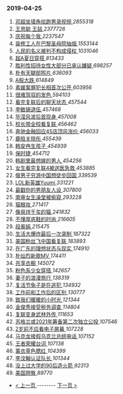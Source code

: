 ### 2019-04-25 
1. [ 邓超坐墙角给跑男录视频 ](https://s.weibo.com/weibo?q=%23%E9%82%93%E8%B6%85%E5%9D%90%E5%A2%99%E8%A7%92%E7%BB%99%E8%B7%91%E7%94%B7%E5%BD%95%E8%A7%86%E9%A2%91%23&Refer=top) *2855318*
1. [ 王思聪 王喆 ](https://s.weibo.com/weibo?q=%E7%8E%8B%E6%80%9D%E8%81%AA%20%E7%8E%8B%E5%96%86&Refer=top) *2377726*
1. [ 庆祝每个我 ](https://s.weibo.com/weibo?q=%23%E5%BA%86%E7%A5%9D%E6%AF%8F%E4%B8%AA%E6%88%91%23&Refer=top) *2237547*
1. [ 装修工人在巴黎圣母院抽烟 ](https://s.weibo.com/weibo?q=%23%E8%A3%85%E4%BF%AE%E5%B7%A5%E4%BA%BA%E5%9C%A8%E5%B7%B4%E9%BB%8E%E5%9C%A3%E6%AF%8D%E9%99%A2%E6%8A%BD%E7%83%9F%23&Refer=top) *1553144*
1. [ 人民的名义被判不构成侵权 ](https://s.weibo.com/weibo?q=%23%E4%BA%BA%E6%B0%91%E7%9A%84%E5%90%8D%E4%B9%89%E8%A2%AB%E5%88%A4%E4%B8%8D%E6%9E%84%E6%88%90%E4%BE%B5%E6%9D%83%23&Refer=top) *1031046*
1. [ 超A夏日穿搭 ](https://s.weibo.com/weibo?q=%23%E8%B6%85A%E5%A4%8F%E6%97%A5%E7%A9%BF%E6%90%AD%23&Refer=top) *813433*
1. [ 胜利性招待女性大部分已承认嫌疑 ](https://s.weibo.com/weibo?q=%23%E8%83%9C%E5%88%A9%E6%80%A7%E6%8B%9B%E5%BE%85%E5%A5%B3%E6%80%A7%E5%A4%A7%E9%83%A8%E5%88%86%E5%B7%B2%E6%89%BF%E8%AE%A4%E5%AB%8C%E7%96%91%23&Refer=top) *698257*
1. [ 朴有天腿部照片 ](https://s.weibo.com/weibo?q=%23%E6%9C%B4%E6%9C%89%E5%A4%A9%E8%85%BF%E9%83%A8%E7%85%A7%E7%89%87%23&Refer=top) *636093*
1. [ A股大跌 ](https://s.weibo.com/weibo?q=%23A%E8%82%A1%E5%A4%A7%E8%B7%8C%23&Refer=top) *614849*
1. [ 素媛案罪犯长相首次公开 ](https://s.weibo.com/weibo?q=%23%E7%B4%A0%E5%AA%9B%E6%A1%88%E7%BD%AA%E7%8A%AF%E9%95%BF%E7%9B%B8%E9%A6%96%E6%AC%A1%E5%85%AC%E5%BC%80%23&Refer=top) *603956*
1. [ 很难驾驭的发色 ](https://s.weibo.com/weibo?q=%23%E5%BE%88%E9%9A%BE%E9%A9%BE%E9%A9%AD%E7%9A%84%E5%8F%91%E8%89%B2%23&Refer=top) *594103*
1. [ 看完复联后的聊天状态 ](https://s.weibo.com/weibo?q=%23%E7%9C%8B%E5%AE%8C%E5%A4%8D%E8%81%94%E5%90%8E%E7%9A%84%E8%81%8A%E5%A4%A9%E7%8A%B6%E6%80%81%23&Refer=top) *457544*
1. [ 李敏镐退伍 ](https://s.weibo.com/weibo?q=%23%E6%9D%8E%E6%95%8F%E9%95%90%E9%80%80%E4%BC%8D%23&Refer=top) *457468*
1. [ 毕滢风波后首现身 ](https://s.weibo.com/weibo?q=%23%E6%AF%95%E6%BB%A2%E9%A3%8E%E6%B3%A2%E5%90%8E%E9%A6%96%E7%8E%B0%E8%BA%AB%23&Refer=top) *457008*
1. [ 校长带全校看复联 ](https://s.weibo.com/weibo?q=%23%E6%A0%A1%E9%95%BF%E5%B8%A6%E5%85%A8%E6%A0%A1%E7%9C%8B%E5%A4%8D%E8%81%94%23&Refer=top) *456462*
1. [ 奔驰金融回应4S店顶风涨价 ](https://s.weibo.com/weibo?q=%23%E5%A5%94%E9%A9%B0%E9%87%91%E8%9E%8D%E5%9B%9E%E5%BA%944S%E5%BA%97%E9%A1%B6%E9%A3%8E%E6%B6%A8%E4%BB%B7%23&Refer=top) *456033*
1. [ 鹿晗关晓彤 ](https://s.weibo.com/weibo?q=%23%E9%B9%BF%E6%99%97%E5%85%B3%E6%99%93%E5%BD%A4%23&Refer=top) *455439*
1. [ 韩安冉生孩子 ](https://s.weibo.com/weibo?q=%23%E9%9F%A9%E5%AE%89%E5%86%89%E7%94%9F%E5%AD%A9%E5%AD%90%23&Refer=top) *454939*
1. [ 保时捷 ](https://s.weibo.com/weibo?q=%E4%BF%9D%E6%97%B6%E6%8D%B7&Refer=top) *454712*
1. [ 韩剧里最想嫁的男人 ](https://s.weibo.com/weibo?q=%23%E9%9F%A9%E5%89%A7%E9%87%8C%E6%9C%80%E6%83%B3%E5%AB%81%E7%9A%84%E7%94%B7%E4%BA%BA%23&Refer=top) *454256*
1. [ 女生看完复联4被送医急救 ](https://s.weibo.com/weibo?q=%23%E5%A5%B3%E7%94%9F%E7%9C%8B%E5%AE%8C%E5%A4%8D%E8%81%944%E8%A2%AB%E9%80%81%E5%8C%BB%E6%80%A5%E6%95%91%23&Refer=top) *453885*
1. [ 俄男子穷游中国想徒步回国 ](https://s.weibo.com/weibo?q=%23%E4%BF%84%E7%94%B7%E5%AD%90%E7%A9%B7%E6%B8%B8%E4%B8%AD%E5%9B%BD%E6%83%B3%E5%BE%92%E6%AD%A5%E5%9B%9E%E5%9B%BD%23&Refer=top) *339539*
1. [ LOL新英雄Yuumi ](https://s.weibo.com/weibo?q=%23LOL%E6%96%B0%E8%8B%B1%E9%9B%84Yuumi%23&Refer=top) *331221*
1. [ 最戳你的男朋友人设 ](https://s.weibo.com/weibo?q=%23%E6%9C%80%E6%88%B3%E4%BD%A0%E7%9A%84%E7%94%B7%E6%9C%8B%E5%8F%8B%E4%BA%BA%E8%AE%BE%23&Refer=top) *307800*
1. [ 南审女生澡堂被偷窥 ](https://s.weibo.com/weibo?q=%23%E5%8D%97%E5%AE%A1%E5%A5%B3%E7%94%9F%E6%BE%A1%E5%A0%82%E8%A2%AB%E5%81%B7%E7%AA%A5%23&Refer=top) *293228*
1. [ 猫眼妆 ](https://s.weibo.com/weibo?q=%23%E7%8C%AB%E7%9C%BC%E5%A6%86%23&Refer=top) *271417*
1. [ 像易烊千玺的猫 ](https://s.weibo.com/weibo?q=%23%E5%83%8F%E6%98%93%E7%83%8A%E5%8D%83%E7%8E%BA%E7%9A%84%E7%8C%AB%23&Refer=top) *241832*
1. [ 不懂厚底鞋的时尚 ](https://s.weibo.com/weibo?q=%23%E4%B8%8D%E6%87%82%E5%8E%9A%E5%BA%95%E9%9E%8B%E7%9A%84%E6%97%B6%E5%B0%9A%23&Refer=top) *216605*
1. [ 段奥娟 ](https://s.weibo.com/weibo?q=%23%E6%AE%B5%E5%A5%A5%E5%A8%9F%23&Refer=top) *215475*
1. [ 生活大爆炸最后一次录制 ](https://s.weibo.com/weibo?q=%23%E7%94%9F%E6%B4%BB%E5%A4%A7%E7%88%86%E7%82%B8%E6%9C%80%E5%90%8E%E4%B8%80%E6%AC%A1%E5%BD%95%E5%88%B6%23&Refer=top) *187322*
1. [ 美国粉丝飞中国看复联 ](https://s.weibo.com/weibo?q=%23%E7%BE%8E%E5%9B%BD%E7%B2%89%E4%B8%9D%E9%A3%9E%E4%B8%AD%E5%9B%BD%E7%9C%8B%E5%A4%8D%E8%81%94%23&Refer=top) *183893*
1. [ 在广东的理想状态与现实 ](https://s.weibo.com/weibo?q=%E5%9C%A8%E5%B9%BF%E4%B8%9C%E7%9A%84%E7%90%86%E6%83%B3%E7%8A%B6%E6%80%81%E4%B8%8E%E7%8E%B0%E5%AE%9E&Refer=top) *174910*
1. [ 朴灿烈新歌MV ](https://s.weibo.com/weibo?q=%23%E6%9C%B4%E7%81%BF%E7%83%88%E6%96%B0%E6%AD%8CMV%23&Refer=top) *174411*
1. [ 共享衣橱 ](https://s.weibo.com/weibo?q=%E5%85%B1%E4%BA%AB%E8%A1%A3%E6%A9%B1&Refer=top) *145072*
1. [ 粉色系少女穿搭 ](https://s.weibo.com/weibo?q=%23%E7%B2%89%E8%89%B2%E7%B3%BB%E5%B0%91%E5%A5%B3%E7%A9%BF%E6%90%AD%23&Refer=top) *142657*
1. [ 妻子的浪漫旅行 ](https://s.weibo.com/weibo?q=%E5%A6%BB%E5%AD%90%E7%9A%84%E6%B5%AA%E6%BC%AB%E6%97%85%E8%A1%8C&Refer=top) *138319*
1. [ 复活节兔子是在逃犯 ](https://s.weibo.com/weibo?q=%E5%A4%8D%E6%B4%BB%E8%8A%82%E5%85%94%E5%AD%90%E6%98%AF%E5%9C%A8%E9%80%83%E7%8A%AF&Refer=top) *134932*
1. [ 工作前和工作后的区别 ](https://s.weibo.com/weibo?q=%23%E5%B7%A5%E4%BD%9C%E5%89%8D%E5%92%8C%E5%B7%A5%E4%BD%9C%E5%90%8E%E7%9A%84%E5%8C%BA%E5%88%AB%23&Refer=top) *130777*
1. [ 致我们暖暖的小时光 ](https://s.weibo.com/weibo?q=%E8%87%B4%E6%88%91%E4%BB%AC%E6%9A%96%E6%9A%96%E7%9A%84%E5%B0%8F%E6%97%B6%E5%85%89&Refer=top) *121344*
1. [ 金俊秀接受税务调查 ](https://s.weibo.com/weibo?q=%E9%87%91%E4%BF%8A%E7%A7%80%E6%8E%A5%E5%8F%97%E7%A8%8E%E5%8A%A1%E8%B0%83%E6%9F%A5&Refer=top) *114804*
1. [ 复联变身武林外传 ](https://s.weibo.com/weibo?q=%E5%A4%8D%E8%81%94%E5%8F%98%E8%BA%AB%E6%AD%A6%E6%9E%97%E5%A4%96%E4%BC%A0&Refer=top) *111653*
1. [ 苏格兰或2021年筹备第二次独立公投 ](https://s.weibo.com/weibo?q=%E8%8B%8F%E6%A0%BC%E5%85%B0%E6%88%962021%E5%B9%B4%E7%AD%B9%E5%A4%87%E7%AC%AC%E4%BA%8C%E6%AC%A1%E7%8B%AC%E7%AB%8B%E5%85%AC%E6%8A%95&Refer=top) *107546*
1. [ 2岁前不应看电子屏幕 ](https://s.weibo.com/weibo?q=2%E5%B2%81%E5%89%8D%E4%B8%8D%E5%BA%94%E7%9C%8B%E7%94%B5%E5%AD%90%E5%B1%8F%E5%B9%95&Refer=top) *107228*
1. [ 马克龙接假乌克兰总统电话 ](https://s.weibo.com/weibo?q=%E9%A9%AC%E5%85%8B%E9%BE%99%E6%8E%A5%E5%81%87%E4%B9%8C%E5%85%8B%E5%85%B0%E6%80%BB%E7%BB%9F%E7%94%B5%E8%AF%9D&Refer=top) *107152*
1. [ 王者荣耀台词 ](https://s.weibo.com/weibo?q=%23%E7%8E%8B%E8%80%85%E8%8D%A3%E8%80%80%E5%8F%B0%E8%AF%8D%23&Refer=top) *107138*
1. [ 薰衣草色腮红 ](https://s.weibo.com/weibo?q=%23%E8%96%B0%E8%A1%A3%E8%8D%89%E8%89%B2%E8%85%AE%E7%BA%A2%23&Refer=top) *104399*
1. [ 李汶翰认证队长 ](https://s.weibo.com/weibo?q=%23%E6%9D%8E%E6%B1%B6%E7%BF%B0%E8%AE%A4%E8%AF%81%E9%98%9F%E9%95%BF%23&Refer=top) *101344*
1. [ 没上过大学的90后造火箭 ](https://s.weibo.com/weibo?q=%23%E6%B2%A1%E4%B8%8A%E8%BF%87%E5%A4%A7%E5%AD%A6%E7%9A%8490%E5%90%8E%E9%80%A0%E7%81%AB%E7%AE%AD%23&Refer=top) *92313*
1. [ 美国翘臀 ](https://s.weibo.com/weibo?q=%23%E7%BE%8E%E5%9B%BD%E7%BF%98%E8%87%80%23&Refer=top) *89770* 

- [ < 上一页 ](https://github.com/able8/weibo-hot-record/blob/master/2019-04-24.md) -------- [ 下一页 > ](https://github.com/able8/weibo-hot-record/blob/master/2019-04-26.md)